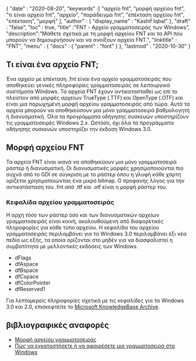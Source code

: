 {
  "date" : "2020-08-20",
  "keywords" :[ "αρχείο fnt", "μορφή αρχείου fnt", "τι είναι αρχείο fnt", "αρχείο", "παράδειγμα fnt", "επέκταση αρχείου fnt", "επέκταση", "μορφή" ],
  "author" : {
    "display_name" : "Kashif Iqbal"
},
  "draft" : "false",
  "toc" : true,
  "title" :"FNT - Αρχείο γραμματοσειράς των Windows",
  "description":"Μάθετε σχετικά με τη μορφή αρχείου FNT και τα API που μπορούν να δημιουργήσουν και να ανοίξουν αρχεία FNT.",
  "linktitle" : "FNT",
  "menu" : {
    "docs" : {
      "parent" : "font"
}
},
  "lastmod" : "2020-10-30"
}

## Τι είναι ένα αρχείο FNT;

Ένα αρχείο με επέκταση .fnt είναι ένα αρχείο γραμματοσειράς που αποθηκεύει γενικές πληροφορίες γραμματοσειράς σε λειτουργικά συστήματα Windows. Τα αρχεία FNT έχουν αντικατασταθεί ως επί το πλείστον από μορφές αρχείων TrueType (.TTF) και OpenType (.OTF) και είναι μια παρωχημένη μορφή αρχείου γραμματοσειράς από τώρα. Αυτά τα αρχεία μπορούν να αποθηκεύσουν μια μόνο γραμματοσειρά βαθμολογητή ή διανυσματική. Όλα τα προγράμματα οδήγησης συσκευών υποστηρίζουν τις γραμματοσειρές Windows 2.x. Ωστόσο, όχι όλα τα προγράμματα οδήγησης συσκευών
υποστηρίζει την έκδοση Windows 3.0.

## Μορφή αρχείου FNT

Τα αρχεία FNT είναι ικανά να αποθηκεύουν μια μόνο γραμματοσειρά ράστερ ή διανυσματική. Οι διανυσματικές μορφές χρησιμοποιούνται πιο συχνά από το GDI σε σύγκριση με το ράστερ όπου η γλυφή κάθε χάρτη ορίζεται χρησιμοποιώντας ένα μικρό bitmap. Ο προφανής λόγος για την αντικατάσταση του .fnt από .ttf και .otf είναι η μορφή ράστερ του.

### Κεφαλίδα αρχείου γραμματοσειράς
Η αρχή τόσο των ράστερ όσο και των διανυσματικών αρχείων γραμματοσειράς είναι κοινή, ακολουθούμενη από διαφορετικές πληροφορίες για κάθε τύπο αρχείου. Η κεφαλίδα του αρχείου γραμματοσειράς περιλαμβάνει για τα Windows 3.0 περιλαμβάνει έξι νέα πεδία ως εξής, τα οποία ορίζονται στο μηδέν για να διασφαλιστεί η συμβατότητα με μελλοντικές εκδόσεις των Windows.

* dFlags
* dfAspace
* dfBspace
* dfCspace
* dfColorPointer
* dfReserved1

Για λεπτομερείς πληροφορίες σχετικά με τις κεφαλίδες για τα Windows 3.0 και 2.0, επισκεφτείτε το [Microsoft KnowledgeBase Archive](https://jeffpar.github.io/kbarchive/kb/065/Q65123/).

## βιβλιογραφικές αναφορές
* [Μορφή αρχείου γραμματοσειράς](https://jeffpar.github.io/kbarchive/kb/065/Q65123/)
* [Πώς να εγκαταστήσετε ή να αφαιρέσετε μια γραμματοσειρά στα Windows](https://support.microsoft.com/en-us/windows/how-to-install-or-remove-a-font-in-windows-f12d0657-2fc8-7613-c76f-88d043b334b8)

